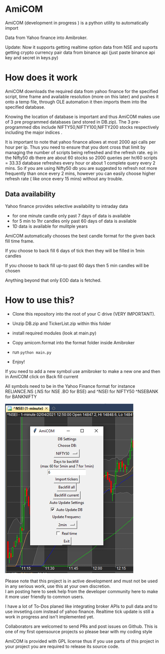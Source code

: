 # AmiCOM

AmiCOM (development in progress ) is a python utility to automatically import 

Data from Yahoo finance into Amibroker.

Update: Now it supports getting realtime option data from NSE and suports getting crypto currency pair data from binance api (just paste  binance api key and secret in keys.py)



# How does it work

AmiCOM downloads the required data from yahoo finance for the specified script, time frame and available resolution (more on this later) and pushes it onto a temp file, through OLE automation it then imports them into the specified database. 

Knowing the location of database is important and thus AmiCOM makes use of 3 pre programmed databases (and stored in DB.zip). The 3 pre-programmed dbs include NIFTY50,NIFTY100,NIFTY200 stocks respectively including the major indices . 

It is important to note that yahoo finance allows at most 2000 api calls per hour per ip. Thus you need to ensure that you dont cross that limit by managing the number of scripts being refreshed and the refresh rate. eg in the Nifty50 db there are about 60 stocks so 2000 queries per hr/60 scripts =  33.33 database refreshes every hour or  about 1 complete query every 2 mins. So if you are using Nifty50 db you are suggested to refresh not more frequently than once every 2 mins, however you can easily choose higher refresh rate ( like once every 15 mins) without any trouble.



## Data availability



Yahoo finance provides selective availability to intraday data

* for one minute candle only  past 7 days of data is available
* for 5 min to 1hr candles only past 60 days of data is available
* 1D data is available for mulitple years

AmiCOM automatically chooses the best candle format for the given back fill time frame.

If you choose to back fill 6 days of tick then they will be filled in 1min candles

If you choose to back fill up-to past 60 days then 5 min candles will be chosen

Anything beyond that only EOD data is fetched. 



# How to use this?

* Clone this repository into the root of your C drive (VERY IMPORTANT).

* Unzip DB.zip and TickerList.zip within this folder

* install required modules (look at main.py)

* Copy amicom.format into the format folder inside Amibroker

* run `python main.py`

* Enjoy!

If you need to add a new symbol use amibroker to make a new one and then in AmiCOM click on Back fill current

All symbols need to be in the Yahoo Finance format for instance RELIANCE.NS (.NS for NSE .BO for BSE) and ^NSEI for NIFTY50  ^NSEBANK for BANKNIFTY


![snap.png](snap.png)


Please note that this project is in active development and must not be used in any serious work, use this at your own discretion.  
I am posting here to seek help from the developer community here to make it more user friendly to common users.

I have a lot of To-Dos  planed like integrating broker APIs to pull data and to use invseting.com instead of yahoo finance. Realtime tick update is still a work in progress and isn't implemented yet.


Collaborators are welcomed to send PRs and post issues on Github.  This is one of my first opensource projects so please bear with my  coding style

AmiCOM is provided with GPL license thus if you use parts of this project in your project you are required to release its source code.